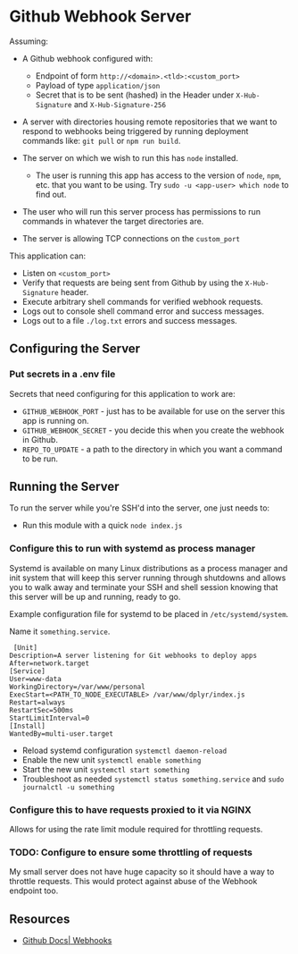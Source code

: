 # Github Webhook Server

Assuming:

- A Github webhook configured with:
  - Endpoint of form `http://<domain>.<tld>:<custom_port>`
  - Payload of type `application/json`
  - Secret that is to be sent (hashed) in the Header under `X-Hub-Signature` and `X-Hub-Signature-256`

- A server with directories housing remote repositories that we want to 
  respond to webhooks being triggered by running deployment commands like:
  `git pull` or `npm run build`.

- The server on which we wish to run this has `node` installed.
  - The user is running this app has access to the version of `node`, `npm`, etc. that you want to be using. Try `sudo -u <app-user> which node` to find out.
- The user who will run this server process has permissions to run commands
 in whatever the target directories are.
- The server is allowing TCP connections on the `custom_port`

This application can:

- Listen on `<custom_port>`
- Verify that requests are being sent from Github by using the `X-Hub-Signature` header.
- Execute arbitrary shell commands for verified webhook requests.
- Logs out to console shell command error and success messages.
- Logs out to a file `./log.txt` errors and success messages.

## Configuring the Server

### Put secrets in a .env file

Secrets that need configuring for this application to work are:

- `GITHUB_WEBHOOK_PORT` - just has to be available for use on the server this app is running on.
- `GITHUB_WEBHOOK_SECRET` - you decide this when you create the webhook in Github.
- `REPO_TO_UPDATE` - a path to the directory in which you want a command
 to be run.

## Running the Server

To run the server while you're SSH'd into the server, one just needs to:

- Run this module with a quick `node index.js`

### Configure this to run with systemd as process manager

Systemd is available on many Linux distributions as a process manager and init system that will keep this server running through shutdowns and allows you to walk away and terminate your SSH and shell session knowing that this server will be up and running, ready to go.

Example configuration file for systemd to be placed in `/etc/systemd/system`.

Name it `something.service`.

```
 [Unit]
Description=A server listening for Git webhooks to deploy apps
After=network.target
[Service]
User=www-data
WorkingDirectory=/var/www/personal
ExecStart=<PATH_TO_NODE_EXECUTABLE> /var/www/dplyr/index.js
Restart=always
RestartSec=500ms
StartLimitInterval=0
[Install]
WantedBy=multi-user.target
```

- Reload systemd configuration `systemctl daemon-reload`
- Enable the new unit `systemctl enable something`
- Start the new unit `systemctl start something`
- Troubleshoot as needed `systemctl status something.service` and `sudo journalctl -u something`

### Configure this to have requests proxied to it via NGINX

Allows for using the rate limit module required for throttling requests.

### TODO: Configure to ensure some throttling of requests

My small server does not have huge capacity so it should have a way to throttle requests. This would protect against abuse of the Webhook endpoint too.

## Resources

- [Github Docs| Webhooks](https://docs.github.com/en/free-pro-team@latest/developers/webhooks-and-events/securing-your-webhooks)
